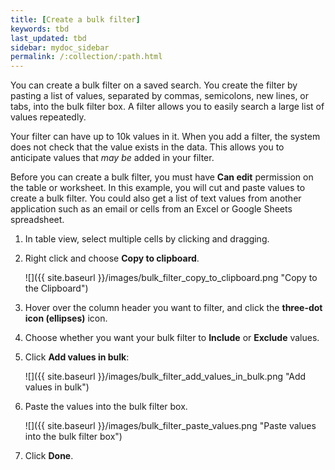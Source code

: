 ```yaml
---
title: [Create a bulk filter]
keywords: tbd
last_updated: tbd
sidebar: mydoc_sidebar
permalink: /:collection/:path.html
---
```

You can create a bulk filter on a saved search. You create the filter by
pasting a list of values, separated by commas, semicolons, new lines, or tabs,
into the bulk filter box. A filter allows you to easily search a large list of
values repeatedly.

Your filter can have up to 10k values in it. When you add a filter, the system
does not check that the value exists in the data. This allows you to anticipate
values that _may be_ added in your filter.

Before you can create a bulk filter, you must have **Can edit** permission on
the table or worksheet. In this example, you will cut and paste values to create
a bulk filter. You could also get a list of text values from another
application such as an email or cells from an Excel or Google Sheets
spreadsheet.

1. In table view, select multiple cells by clicking and dragging.
2. Right click and choose **Copy to clipboard**.

     ![]({{ site.baseurl }}/images/bulk_filter_copy_to_clipboard.png "Copy to the Clipboard")

3. Hover over the column header you want to filter, and click the **three-dot icon (ellipses)** icon.

4. Choose whether you want your bulk filter to **Include** or **Exclude** values.

5. Click **Add values in bulk**:

     ![]({{ site.baseurl }}/images/bulk_filter_add_values_in_bulk.png "Add values in bulk")

6. Paste the values into the bulk filter box.

     ![]({{ site.baseurl }}/images/bulk_filter_paste_values.png "Paste values into the bulk filter box")

7. Click **Done**.
